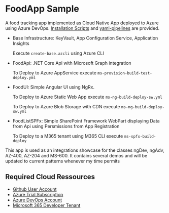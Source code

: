 # FoodApp Sample

A food tracking app implemented as Cloud Native App deployed to Azure using Azure DevOps. [Installation Scripts](/az-cli/) and [yaml-pipelines](/az-pipelines/) are provided.

- Base Infrastructure: KeyVault, App Configuration Service, Application Insights

  Execute `create-base.azcli` using Azure CLI

- FoodApi: .NET Core Api with Microsoft Graph integration

  To Deploy to Azure AppService execute `ms-provision-build-test-deploy.yml`

- FoodUI: Simple Angular UI using NgRx.

  To Deploy to Azure Static Web App execute `ms-ng-build-deploy-sw.yml`

  To Deploy to Azure Blob Storage with CDN execute `ms-ng-build-deploy-sw.yml`

- FoodListSPFx: Simple SharePoint Framework WebPart displaying Data from Api using Persmissions from App Registration

  To Deploy to a M365 tenant using M365 CLI execute `ms-spfx-build-deploy`

This app is used as an integrations showcase for the classes ngDev, ngAdv, AZ-400, AZ-204 and MS-600. It contains several demos and will be updated to current patterns whenever my time permits

## Required Cloud Ressources

- [Github User Account](https://github.com/)
- [Azure Trial Subscription](https://azure.microsoft.com/en-us/free/)
- [Azure DevOps Account](https://dev.azure.com/)
- [Microsoft 365 Developer Tenant](https://developer.microsoft.com/en-us/microsoft-365/dev-program)
